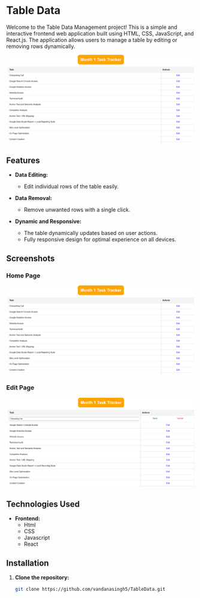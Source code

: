 # Table Data

Welcome to the Table Data Management project! This is a simple and interactive frontend web application built using HTML, CSS, JavaScript, and React.js. The application allows users to manage a table by editing or removing rows dynamically.

![Home Page](https://github.com/vandanasingh5/TableData/blob/main/Screenshot%202024-09-06%20225533.png)

## Features

- **Data Editing:**
  - Edit individual rows of the table easily.
  
- **Data Removal:**
  - Remove unwanted rows with a single click.
    
- **Dynamic and Responsive:**
  - The table dynamically updates based on user actions.
  - Fully responsive design for optimal experience on all devices.
    
## Screenshots

### Home Page
![Home Page](https://github.com/vandanasingh5/TableData/blob/main/Screenshot%202024-09-06%20225533.png)

### Edit Page
![Edit Page](https://github.com/vandanasingh5/TableData/blob/main/Screenshot%202024-09-06%20225611.png)

## Technologies Used

- **Frontend:**
  - Html
  - CSS
  - Javascript
  - React

## Installation

1. **Clone the repository:**
   ```bash
   git clone https://github.com/vandanasingh5/TableData.git
